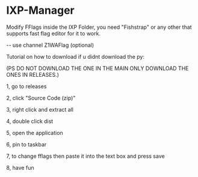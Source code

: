 # IXP-Manager
Modify FFlags inside the IXP Folder, you need "Fishstrap" or any other that supports fast flag editor for it to work.

-- use channel Z1WAFlag (optional)

Tutorial on how to download if u didnt download the py:

(PS DO NOT DOWNLOAD THE ONE IN THE MAIN ONLY DOWNLOAD THE ONES IN RELEASES.) 

1, go to releases


2, click "Source Code (zip)"


3, right click and extract all


4, double click dist


5, open the application


6, pin to taskbar


7, to change fflags then paste it into the text box and press save


8, have fun
